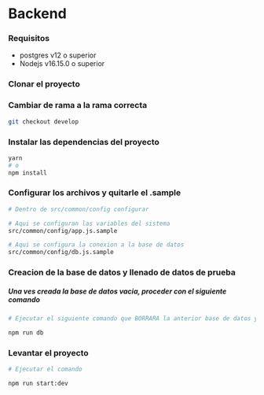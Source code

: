 # Backend

### Requisitos
- postgres v12 o superior
- Nodejs v16.15.0 o superior

### Clonar el proyecto

### Cambiar de rama a la rama correcta
```bash
git checkout develop
```

### Instalar las dependencias del proyecto
```bash
yarn
# o
npm install
```

### Configurar los archivos y quitarle el .sample
```bash
# Dentro de src/common/config configurar

# Aqui se configuran las variables del sistema
src/common/config/app.js.sample 

# Aqui se configura la conexion a la base de datos
src/common/config/db.js.sample
```

### Creacion de la base de datos y llenado de datos de prueba
##### Una ves creada la base de datos vacia, proceder con el siguiente comando
```bash
# Ejecutar el siguiente comando que BORRARA la anterior base de datos y creara las tablas y los datos de prueba

npm run db
```

### Levantar el proyecto
```bash
# Ejecutar el comando

npm run start:dev
```